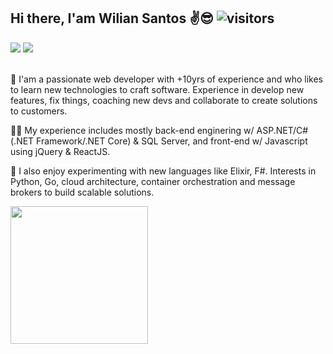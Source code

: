 Hi there, I'am Wilian Santos ✌😎 ![visitors](https://visitor-badge.glitch.me/badge?page_id=${your.username}.${your.repo.id})
---

<div> 
  <a href = "mailto:wilian.nascimento@gmail.com"><img src="https://img.shields.io/badge/-Gmail-%23333?style=for-the-badge&logo=gmail&logoColor=white" target="_blank"></a>
  <a href="https://www.linkedin.com/in/wilian-n-santos" target="_blank"><img src="https://img.shields.io/badge/-LinkedIn-%230077B5?style=for-the-badge&logo=linkedin&logoColor=white" target="_blank"></a> 
</div>  
<br/>

💚 I'am a passionate web developer with +10yrs of experience and who likes to learn new technologies to craft software. Experience in develop new features, fix things, coaching new devs and collaborate to create solutions to customers.

 🐱‍🏍 My experience includes mostly back-end enginering w/ ASP.NET/C# (.NET Framework/.NET Core) & SQL Server, and front-end w/ Javascript using jQuery & ReactJS. 

🚀 I also enjoy experimenting with new languages ​​like Elixir, F#. Interests in Python, Go, cloud architecture, container orchestration and message brokers to build scalable solutions. 
<br/>
<div align="left">
  <img height="220em" src="https://github-readme-stats.vercel.app/api/top-langs/?username=willianns&layout=compact&langs_count=9&theme=dark"/>
</div>
